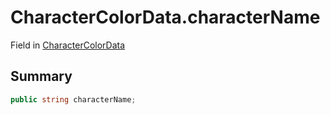 # CharacterColorData.characterName

Field in [CharacterColorData](/docs/api/csharp/yarn.unity.charactercolorview.charactercolordata.md)

## Summary



```csharp
public string characterName;
```

